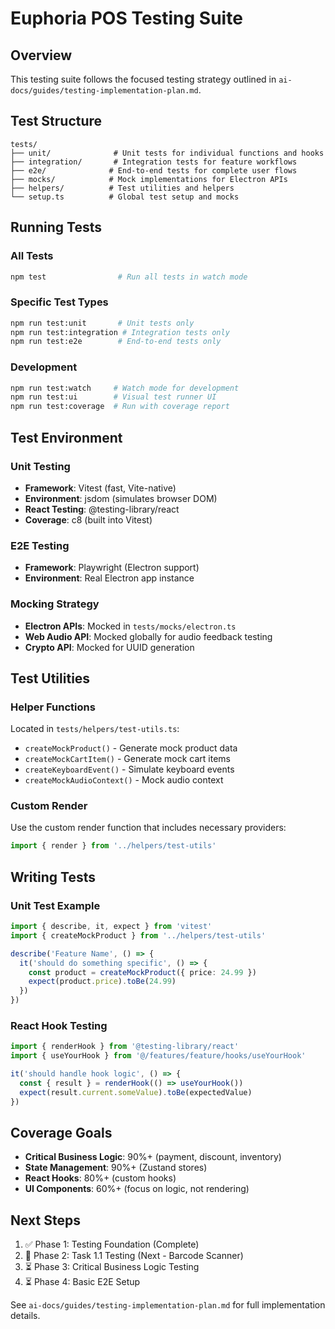 # Euphoria POS Testing Suite

## Overview
This testing suite follows the focused testing strategy outlined in `ai-docs/guides/testing-implementation-plan.md`.

## Test Structure
```
tests/
├── unit/              # Unit tests for individual functions and hooks
├── integration/       # Integration tests for feature workflows  
├── e2e/              # End-to-end tests for complete user flows
├── mocks/            # Mock implementations for Electron APIs
├── helpers/          # Test utilities and helpers
└── setup.ts          # Global test setup and mocks
```

## Running Tests

### All Tests
```bash
npm test                # Run all tests in watch mode
```

### Specific Test Types
```bash
npm run test:unit       # Unit tests only
npm run test:integration # Integration tests only
npm run test:e2e        # End-to-end tests only
```

### Development
```bash
npm run test:watch     # Watch mode for development
npm run test:ui        # Visual test runner UI
npm run test:coverage  # Run with coverage report
```

## Test Environment

### Unit Testing
- **Framework**: Vitest (fast, Vite-native)
- **Environment**: jsdom (simulates browser DOM)
- **React Testing**: @testing-library/react
- **Coverage**: c8 (built into Vitest)

### E2E Testing
- **Framework**: Playwright (Electron support)
- **Environment**: Real Electron app instance

### Mocking Strategy
- **Electron APIs**: Mocked in `tests/mocks/electron.ts`
- **Web Audio API**: Mocked globally for audio feedback testing
- **Crypto API**: Mocked for UUID generation

## Test Utilities

### Helper Functions
Located in `tests/helpers/test-utils.ts`:
- `createMockProduct()` - Generate mock product data
- `createMockCartItem()` - Generate mock cart items
- `createKeyboardEvent()` - Simulate keyboard events
- `createMockAudioContext()` - Mock audio context

### Custom Render
Use the custom render function that includes necessary providers:
```typescript
import { render } from '../helpers/test-utils'
```

## Writing Tests

### Unit Test Example
```typescript
import { describe, it, expect } from 'vitest'
import { createMockProduct } from '../helpers/test-utils'

describe('Feature Name', () => {
  it('should do something specific', () => {
    const product = createMockProduct({ price: 24.99 })
    expect(product.price).toBe(24.99)
  })
})
```

### React Hook Testing
```typescript
import { renderHook } from '@testing-library/react'
import { useYourHook } from '@/features/feature/hooks/useYourHook'

it('should handle hook logic', () => {
  const { result } = renderHook(() => useYourHook())
  expect(result.current.someValue).toBe(expectedValue)
})
```

## Coverage Goals
- **Critical Business Logic**: 90%+ (payment, discount, inventory)
- **State Management**: 90%+ (Zustand stores)
- **React Hooks**: 80%+ (custom hooks)
- **UI Components**: 60%+ (focus on logic, not rendering)

## Next Steps
1. ✅ Phase 1: Testing Foundation (Complete)
2. 🔄 Phase 2: Task 1.1 Testing (Next - Barcode Scanner)
3. ⏳ Phase 3: Critical Business Logic Testing
4. ⏳ Phase 4: Basic E2E Setup

See `ai-docs/guides/testing-implementation-plan.md` for full implementation details.